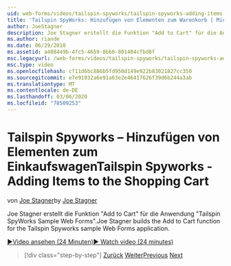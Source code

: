 ```yaml
---
uid: web-forms/videos/tailspin-spyworks/tailspin-spyworks-adding-items-to-the-shopping-cart
title: 'Tailspin SpyWorks: Hinzufügen von Elementen zum Warenkorb | Microsoft-Dokumentation'
author: JoeStagner
description: Joe Stagner erstellt die Funktion "Add to Cart" für die Anwendung "Tailspin SpyWorks Sample Web Forms".
ms.author: riande
ms.date: 06/29/2010
ms.assetid: a408449b-4fc5-4659-8bb6-801404cfbd8f
msc.legacyurl: /web-forms/videos/tailspin-spyworks/tailspin-spyworks-adding-items-to-the-shopping-cart
msc.type: video
ms.openlocfilehash: cf11d6bc886b5fd950d149e922b83021827cc350
ms.sourcegitcommit: e7e91932a6e91a63e2e46417626f39d6b244a3ab
ms.translationtype: MT
ms.contentlocale: de-DE
ms.lasthandoff: 03/06/2020
ms.locfileid: "78509253"
---
```

# <a name="tailspin-spyworks---adding-items-to-the-shopping-cart"></a><span data-ttu-id="c4e7e-103">Tailspin Spyworks – Hinzufügen von Elementen zum Einkaufswagen</span><span class="sxs-lookup"><span data-stu-id="c4e7e-103">Tailspin Spyworks - Adding Items to the Shopping Cart</span></span>

<span data-ttu-id="c4e7e-104">von [Joe Stagner](https://github.com/JoeStagner)</span><span class="sxs-lookup"><span data-stu-id="c4e7e-104">by [Joe Stagner](https://github.com/JoeStagner)</span></span>

<span data-ttu-id="c4e7e-105">Joe Stagner erstellt die Funktion "Add to Cart" für die Anwendung "Tailspin SpyWorks Sample Web Forms".</span><span class="sxs-lookup"><span data-stu-id="c4e7e-105">Joe Stagner builds the Add to Cart function for the Tailspin Spyworks sample Web Forms application.</span></span>

[<span data-ttu-id="c4e7e-106">&#9654;Video ansehen (24 Minuten)</span><span class="sxs-lookup"><span data-stu-id="c4e7e-106">&#9654; Watch video (24 minutes)</span></span>](https://channel9.msdn.com/Blogs/ASP-NET-Site-Videos/tailspin-spyworks-adding-items-to-the-shopping-cart)

> [!div class="step-by-step"]
> <span data-ttu-id="c4e7e-107">[Zurück](tailspin-spyworks-display-per-product-details.md)
> [Weiter](tailspin-spyworks-display-shopping-cart.md)</span><span class="sxs-lookup"><span data-stu-id="c4e7e-107">[Previous](tailspin-spyworks-display-per-product-details.md)
[Next](tailspin-spyworks-display-shopping-cart.md)</span></span>
